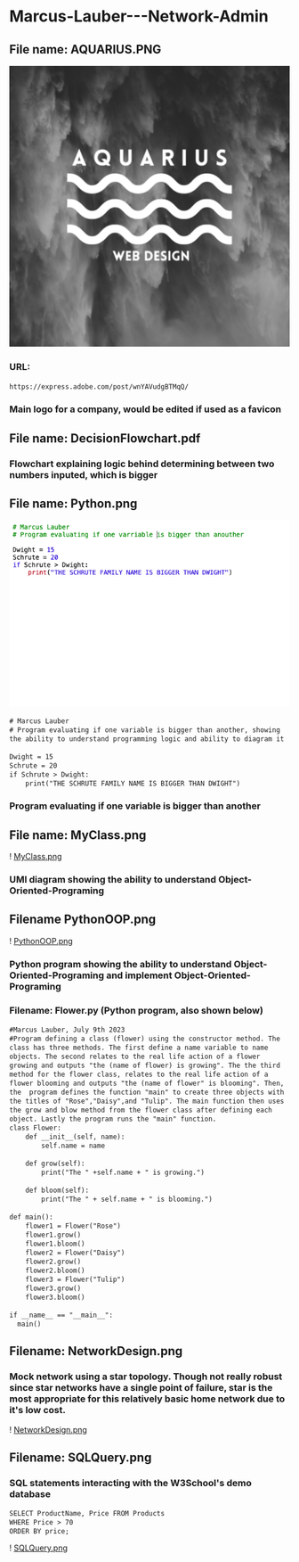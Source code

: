 # Marcus-Lauber---Network-Admin

## File name: AQUARIUS.PNG 
![test](/AQUARIUS.png)
### URL:
`https://express.adobe.com/post/wnYAVudgBTMqQ/`
### Main logo for a company, would be edited if used as a favicon

## File name: DecisionFlowchart.pdf
### Flowchart explaining logic behind determining between two numbers inputed, which is bigger

## File name: Python.png
![Python.png](/Python.png)
```
# Marcus Lauber
# Program evaluating if one variable is bigger than another, showing the ability to understand programming logic and ability to diagram it 

Dwight = 15
Schrute = 20
if Schrute > Dwight:
	print("THE SCHRUTE FAMILY NAME IS BIGGER THAN DWIGHT")
```
### Program evaluating if one variable is bigger than another

## File name: MyClass.png
! [MyClass.png](/MyClass.png)
### UMl diagram showing the ability to understand Object-Oriented-Programing

## Filename PythonOOP.png
! [PythonOOP.png](/PythonOOP.png)
### Python program showing the ability to understand Object-Oriented-Programing and implement Object-Oriented-Programing
### Filename: Flower.py (Python program, also shown below)
```
#Marcus Lauber, July 9th 2023
#Program defining a class (flower) using the constructor method. The class has three methods. The first define a name variable to name objects. The second relates to the real life action of a flower growing and outputs "the (name of flower) is growing". The the third method for the flower class, relates to the real life action of a flower blooming and outputs "the (name of flower" is blooming". Then, the  program defines the function "main" to create three objects with the titles of "Rose","Daisy",and "Tulip". The main function then uses the grow and blow method from the flower class after defining each object. Lastly the program runs the "main" function.
class Flower:
    def __init__(self, name):
        self.name = name

    def grow(self):
        print("The " +self.name + " is growing.")

    def bloom(self):
        print("The " + self.name + " is blooming.")

def main():
    flower1 = Flower("Rose")
    flower1.grow()
    flower1.bloom()
    flower2 = Flower("Daisy")
    flower2.grow()
    flower2.bloom()
    flower3 = Flower("Tulip")
    flower3.grow()
    flower3.bloom()

if __name__ == "__main__":
  main()
```
## Filename: NetworkDesign.png
### Mock network using a star topology. Though not really robust since star networks have a single point of failure, star is the most appropriate for this relatively basic home network due to it's low cost.
! [NetworkDesign.png](/NetworkDesign.png)

## Filename: SQLQuery.png
### SQL statements interacting with the W3School's demo database
```
SELECT ProductName, Price FROM Products
WHERE Price > 70
ORDER BY price;
```
! [SQLQuery.png](/SQLQuery.png)
